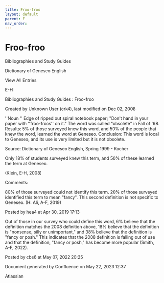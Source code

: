```yaml
---
title: Froo-froo
layout: default
parent: F
nav_order:
---
```


# Froo-froo

Bibliographies and Study Guides

Dictionary of Geneseo English

View All Entries

E-H

Bibliographies and Study Guides : Froo-froo

Created by  Unknown User (crk4), last modified on Dec 02, 2008

''Noun '' Edge of ripped out spiral notebook paper; &quot;Don't hand in your paper with ''froo-froos'' on it.&quot; The word was called &quot;obsolete&quot; in Fall of '98. Results: 5% of those surveyed knew this word, and 50% of the people that knew the word, learned the word at Geneseo. Conclusion: This word is local to Geneseo, and its use is very limited but it is not obsolete. 

Source: Dictionary of Geneseo English, Spring 1999 - Kocher

Only 18% of students surveyed knew this term, and 50% of these learned the term at Geneseo.

(Klein, E-H, 2008)

Comments:

80% of those surveyed could not identify this term. 20% of those surveyed identified this term to mean &quot;fancy&quot;. This second definition is not specific to Geneseo. (H. Ali, A-F, 2019)

Posted by hea4 at Apr 30, 2019 17:13

Out of those in our survey who could define this word, 6% believe that the definition matches the 2008 definition above, 18% believe that the definition is &quot;nonsense, silly or unimportant,&quot; and 38% believe that the definition is &quot;fancy or posh.&quot; This indicates that the 2008 definition is falling out of use and that the definition, &quot;fancy or posh,&quot; has become more popular (Smith, A-F, 2022).

Posted by cbs6 at May 07, 2022 20:25

Document generated by Confluence on May 22, 2023 12:37

Atlassian
